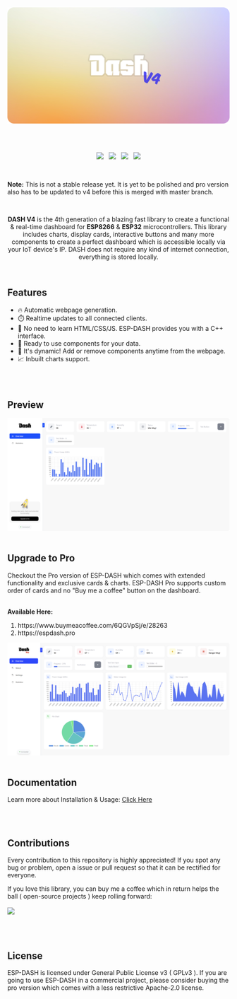 <p>
  <br/>
</p>
<p align="center"><img src="/docs/dash-github-splash2.png?sanitize=true&raw=true" width="700"></p>
<br/>
<br/>

<p align="center">
<img src="https://img.shields.io/github/last-commit/ayushsharma82/ESP-DASH/master?style=for-the-badge" />
&nbsp;
<img src="https://img.shields.io/github/workflow/status/ayushsharma82/ESP-DASH/Arduino%20Library%20CI/master?style=for-the-badge" />
&nbsp;
<img src="https://img.shields.io/github/license/ayushsharma82/ESP-DASH.svg?style=for-the-badge" />
&nbsp;
<a href="https://www.buymeacoffee.com/6QGVpSj" target="_blank"><img src="https://img.shields.io/badge/Buy%20me%20a%20coffee-%245-orange?style=for-the-badge&logo=buy-me-a-coffee" /></a>
</p>

<br/>

<p><b>Note:</b> This is not a stable release yet. It is yet to be polished and pro version also has to be updated to v4 before this is merged with master branch.</p>
<br/>
<p align="center"><b>DASH V4</b> is the 4th generation of a blazing fast library to create a functional & real-time dashboard for <b>ESP8266</b> & <b>ESP32</b> microcontrollers. This library includes charts, display cards, interactive buttons and many more components to create a perfect dashboard which is accessible locally via your IoT device's IP. DASH does not require any kind of internet connection, everything is stored locally.</p>

<br/>

<h2>Features</h2>

- 🔥 Automatic webpage generation.
- ⏱️ Realtime updates to all connected clients.
- 🎷 No need to learn HTML/CSS/JS. ESP-DASH provides you with a C++ interface.
- 🛫 Ready to use components for your data.
- 🏀 It's dynamic! Add or remove components anytime from the webpage.
- 📈 Inbuilt charts support.

<br/>
<br/>

<h2>Preview</h2>
<img src="/docs/preview.png?raw=true">

<br/>
<br/>

<h2>Upgrade to Pro</h2>
Checkout the Pro version of ESP-DASH which comes with extended functionality and exclusive cards & charts. ESP-DASH Pro supports custom order of cards and no "Buy me a coffee" button on the dashboard.

<br> <b>Available Here: </b>
<ol>
  <li>https://www.buymeacoffee.com/6QGVpSj/e/28263</li>
  <li>https://espdash.pro</li>
</ol>

<a href="https://espdash.pro" target="_blank">
  <img src="/docs/pro-preview.png" alt="ESP-DASH Pro">
</a>

<br>
<br>

<h2>Documentation</h2>
<p>Learn more about Installation & Usage: <a href="https://ayushsharma82.github.io/ESP-DASH/">Click Here</a></p>

<br/>
<br/>

<h2>Contributions</h2>
<p>Every contribution to this repository is highly appreciated! If you spot any bug or problem, open a issue or pull request so that it can be rectified for everyone.</p>
<p>
If you love this library, you can buy me a coffee which in return helps the ball ( open-source projects ) keep rolling forward:
<br/><br/>
<a href="https://www.buymeacoffee.com/6QGVpSj" target="_blank"><img src="https://img.shields.io/badge/Buy%20me%20a%20coffee-%245-orange?style=for-the-badge&logo=buy-me-a-coffee" /></a>
</p>
<br/>
<br/>


<h2>License</h2>
ESP-DASH is licensed under General Public License v3 ( GPLv3 ). If you are going to use ESP-DASH in a commercial project, please consider buying the pro version which comes with a less restrictive Apache-2.0 license.
<br>
<br>
